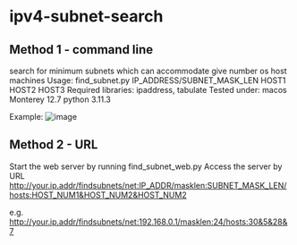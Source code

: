 # ipv4-subnet-search
## Method 1 - command line
search for minimum subnets which can accommodate give number os host machines
Usage: find_subnet.py IP_ADDRESS/SUBNET_MASK_LEN HOST1 HOST2 HOST3
Required libraries: ipaddress, tabulate
Tested under:
    macos Monterey 12.7
    python 3.11.3

Example:
![image](https://github.com/megatronComing/ipv4-subnet-search/assets/114308295/9a7b6e96-793c-4466-8a45-418e2ab92ca1)

## Method 2 - URL
Start the web server by running find_subnet_web.py
Access the server by URL http://your.ip.addr/findsubnets/net:IP_ADDR/masklen:SUBNET_MASK_LEN/hosts:HOST_NUM1&HOST_NUM2&HOST_NUM2

e.g. http://your.ip.addr/findsubnets/net:192.168.0.1/masklen:24/hosts:30&5&28&7
